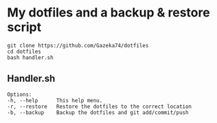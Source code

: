 # My dotfiles and a backup & restore script

    git clone https://github.com/Gazeka74/dotfiles
    cd dotfiles
    bash handler.sh
    
## Handler.sh ##
    Options:
    -h, --help      This help menu.
    -r, --restore   Restore the dotfiles to the correct location
    -b, --backup    Backup the dotfiles and git add/commit/push



